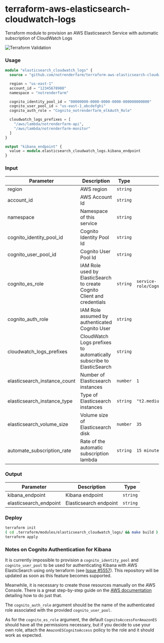 # terraform-aws-elasticsearch-cloudwatch-logs

Terraform module to provision an AWS Elasticsearch Service with automatic subscription of CloudWatch Logs

![Terraform Validation](https://github.com/notrenderfarm/terraform-aws-elasticsearch-cloudwatch-logs/workflows/Terraform%20Validation/badge.svg) 


### Usage

```terraform
module "elasticsearch_cloudwatch_logs" {
  source = "github.com/notrenderfarm/terraform-aws-elasticsearch-cloudwatch-logs"

  region = "us-east-1"
  account_id = "12345678900"
  namespace = "notrenderfarm"

  cognito_identity_pool_id = "00000000-0000-0000-0000-000000000000"
  cognito_user_pool_id = "us-east-1_abcdefghi"
  cognito_auth_role = "Cognito_notrenderfarm_elkAuth_Role"

  cloudwatch_logs_prefixes = [
    "/aws/lambda/notrenderfarm-api", 
    "/aws/lambda/notrenderfarm-monitor"
  ]
}

output "kibana_endpoint" {
  value = module.elasticsearch_cloudwatch_logs.kibana_endpoint
}
```

### Input

| Parameter | Description | Type | Default | 
| --------- | ----------- | ---- | ------- | 
| region    | AWS region | `string` |
| account_id    | AWS Account Id | `string` |  |
| namespace    | Namespace of this service | `string` |  |
| cognito_identity_pool_id    | Cognito Identity Pool Id | `string` |  |
| cognito_user_pool_id    | Cognito User Pool Id | `string` |  |
| cognito_es_role    | IAM Role used by ElasticSearch to create Cognito Client and credentials | `string` | `service-role/CognitoAccessForAmazonES` |
| cognito_auth_role    | IAM Role assumed by authenticated Cognito User | `string` |  |
| cloudwatch_logs_prefixes    | CloudWatch Logs prefixes to automatically subscribe to ElasticSearch | `string` |  |
| elasticsearch_instance_count    | Number of Elasticsearch instances | `number` | `1` |
| elasticsearch_instance_type    | Type of Elasticsearch instances | `string` | `"t2.medium.elasticsearch"` |
| elasticsearch_volume_size    | Volume size of Elasticsearch disk | `number` | `35` |
| automate_subscription_rate    | Rate of the automatic subscription lambda | `string` | `15 minutes` |

### Output

| Parameter | Description | Type |  
| --------- | ----------- | ---- |  
| kibana_endpoint    | Kibana endpoint | `string` | 
| elasticsearch_endpoint    | Elasticsearch endpoint | `string` |  

### Deploy

```bash
terraform init
( cd .terraform/modules/elasticsearch_cloudwatch_logs/ && make build )
terraform apply
```
### Notes on Cognito Authentication for Kibana
It is currently impossible to provision a `cognito_identity_pool` and `cognito_user_pool` to be used for authenticating Kibana with AWS ElasticSearch using only terraform (see [Issue #5557](https://github.com/terraform-providers/terraform-provider-aws/issues/5557)). This repository will be updated as soon as this feature becomes supported.

Meanwhile, it is necessary to create those resources manually on the AWS Console. There is a great step-by-step guide on the [AWS documentation](https://docs.aws.amazon.com/elasticsearch-service/latest/developerguide/es-cognito-auth.html#es-cognito-auth-identity-providers) detailing how to do just that.

The `cognito_auth_role` argument should be the name of the authenticated role associated with the provided `cognito_user_pool`.

As for the `cognito_es_role` argument, the default `CognitoAccessForAmazonES` should have all the permissions necessary, but if you decide to use your own role, attach the `AmazonESCognitoAccess` policy to the role and it should work as expected.
